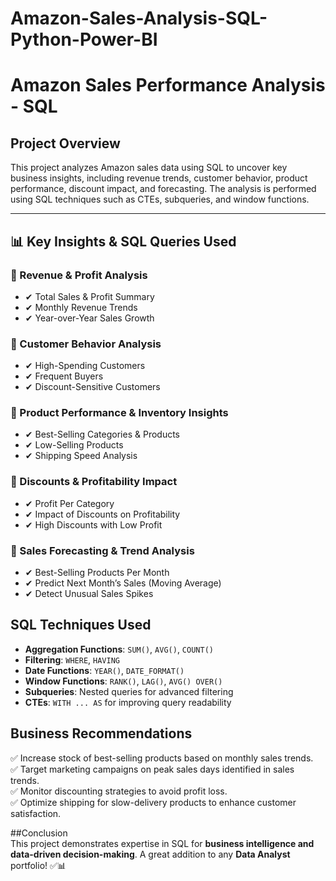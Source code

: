 # Amazon-Sales-Analysis-SQL-Python-Power-BI

# Amazon Sales Performance Analysis - SQL 

## Project Overview  
This project analyzes Amazon sales data using SQL to uncover key business insights, including revenue trends, customer behavior, product performance, discount impact, and forecasting. The analysis is performed using SQL techniques such as CTEs, subqueries, and window functions.

---

## 📊 Key Insights & SQL Queries Used  

### 🔹 Revenue & Profit Analysis  
- ✔ Total Sales & Profit Summary  
- ✔ Monthly Revenue Trends  
- ✔ Year-over-Year Sales Growth  

### 🔹 Customer Behavior Analysis  
- ✔ High-Spending Customers  
- ✔ Frequent Buyers  
- ✔ Discount-Sensitive Customers  

### 🔹 Product Performance & Inventory Insights  
- ✔ Best-Selling Categories & Products  
- ✔ Low-Selling Products  
- ✔ Shipping Speed Analysis  

### 🔹 Discounts & Profitability Impact  
- ✔ Profit Per Category  
- ✔ Impact of Discounts on Profitability  
- ✔ High Discounts with Low Profit  

### 🔹 Sales Forecasting & Trend Analysis  
- ✔ Best-Selling Products Per Month  
- ✔ Predict Next Month’s Sales (Moving Average)  
- ✔ Detect Unusual Sales Spikes  


## SQL Techniques Used  
- **Aggregation Functions**: `SUM()`, `AVG()`, `COUNT()`  
- **Filtering**: `WHERE`, `HAVING`  
- **Date Functions**: `YEAR()`, `DATE_FORMAT()`  
- **Window Functions**: `RANK()`, `LAG()`, `AVG() OVER()`  
- **Subqueries**: Nested queries for advanced filtering  
- **CTEs**: `WITH ... AS` for improving query readability  

## Business Recommendations  
✅ Increase stock of best-selling products based on monthly sales trends.  
✅ Target marketing campaigns on peak sales days identified in sales trends.  
✅ Monitor discounting strategies to avoid profit loss.  
✅ Optimize shipping for slow-delivery products to enhance customer satisfaction.  


##Conclusion  
This project demonstrates expertise in SQL for **business intelligence and data-driven decision-making**. A great addition to any **Data Analyst** portfolio! ✅📊


